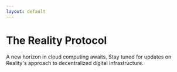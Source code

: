 ```yaml
---
layout: default
---
```


# The Reality Protocol

A new horizon in cloud computing awaits. Stay tuned for updates on Reality's approach to decentralized digital infrastructure.
